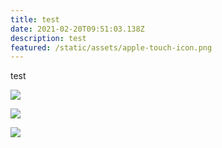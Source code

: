```yaml
---
title: test
date: 2021-02-20T09:51:03.138Z
description: test
featured: /static/assets/apple-touch-icon.png
---
```

test

![](../../assets/coffee.png)

![](../../assets/og-image.jpg)

![](../../assets/meeting-space.png)